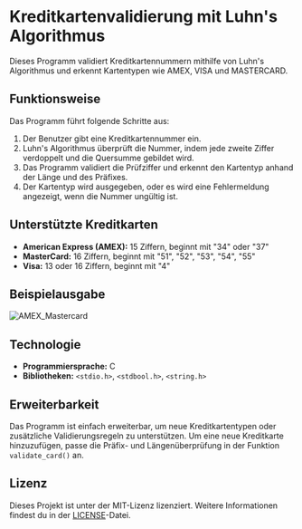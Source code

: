 # Kreditkartenvalidierung mit Luhn's Algorithmus

Dieses Programm validiert Kreditkartennummern mithilfe von Luhn's Algorithmus und erkennt Kartentypen wie AMEX, VISA und MASTERCARD.

## Funktionsweise

Das Programm führt folgende Schritte aus:
1. Der Benutzer gibt eine Kreditkartennummer ein.
2. Luhn's Algorithmus überprüft die Nummer, indem jede zweite Ziffer verdoppelt und die Quersumme gebildet wird.
3. Das Programm validiert die Prüfziffer und erkennt den Kartentyp anhand der Länge und des Präfixes.
4. Der Kartentyp wird ausgegeben, oder es wird eine Fehlermeldung angezeigt, wenn die Nummer ungültig ist.

## Unterstützte Kreditkarten

- **American Express (AMEX):** 15 Ziffern, beginnt mit "34" oder "37"
- **MasterCard:** 16 Ziffern, beginnt mit "51", "52", "53", "54", "55"
- **Visa:** 13 oder 16 Ziffern, beginnt mit "4"

## Beispielausgabe
![AMEX_Mastercard](https://github.com/user-attachments/assets/58b0e079-5195-491d-8456-f8d599dd0ad5)


## Technologie

- **Programmiersprache:** C
- **Bibliotheken:** `<stdio.h>`, `<stdbool.h>`, `<string.h>`

## Erweiterbarkeit

Das Programm ist einfach erweiterbar, um neue Kreditkartentypen oder zusätzliche Validierungsregeln zu unterstützen. Um eine neue Kreditkarte hinzuzufügen, passe die Präfix- und Längenüberprüfung in der Funktion `validate_card()` an.

## Lizenz

Dieses Projekt ist unter der MIT-Lizenz lizenziert. Weitere Informationen findest du in der [LICENSE](LICENSE)-Datei.

